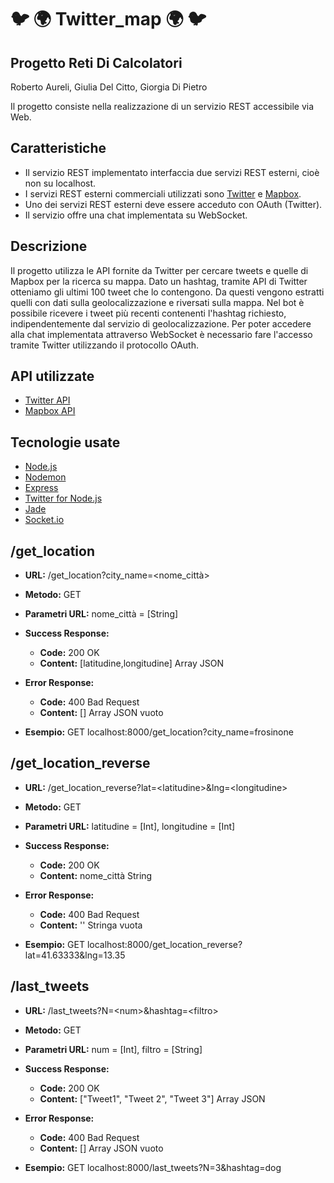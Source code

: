# :bird: :earth_africa: Twitter_map :earth_africa: :bird:
## Progetto Reti Di Calcolatori
Roberto Aureli, Giulia Del Citto, Giorgia Di Pietro

Il progetto consiste nella realizzazione di un servizio REST accessibile via Web.

## Caratteristiche

* Il servizio REST implementato interfaccia due servizi REST esterni, cioè non su localhost.
* I servizi REST esterni commerciali utilizzati sono [Twitter](https://twitter.com/) e [Mapbox](https://www.mapbox.com/).
* Uno dei servizi REST esterni deve essere acceduto con OAuth (Twitter).
* Il servizio offre una chat implementata su WebSocket.

## Descrizione

Il progetto utilizza le API fornite da Twitter per cercare tweets e quelle di Mapbox per la ricerca su mappa.
Dato un hashtag, tramite API di Twitter otteniamo gli ultimi 100 tweet che lo contengono. Da questi vengono estratti quelli con dati sulla geolocalizzazione e riversati sulla mappa.
Nel bot è possibile ricevere i tweet più recenti contenenti l'hashtag richiesto, indipendentemente dal servizio di geolocalizzazione. Per poter accedere alla chat implementata attraverso WebSocket è necessario fare l'accesso tramite Twitter utilizzando il protocollo OAuth.

## API utilizzate

* [Twitter API](https://developer.twitter.com/)
* [Mapbox API](https://docs.mapbox.com/api/)


## Tecnologie usate

* [Node.js](https://nodejs.org/it/)
* [Nodemon](https://nodemon.io/)
* [Express](https://expressjs.com/)
* [Twitter for Node.js](https://www.npmjs.com/package/twitter)
* [Jade](http://jade-lang.com/)
* [Socket.io](https://socket.io/)

## /get_location
* **URL:** /get_location?city_name=\<nome_città\>

* **Metodo:** GET

*  **Parametri URL:** nome_città = [String]

* **Success Response:**
  * **Code:** 200 OK
  * **Content:** [latitudine,longitudine] Array JSON

* **Error Response:**

	* **Code:** 400 Bad Request  <br />
  * **Content:** [] Array JSON vuoto

* **Esempio:** GET localhost:8000/get_location?city_name=frosinone

## /get_location_reverse
* **URL:** /get_location_reverse?lat=\<latitudine\>&lng=\<longitudine\>

* **Metodo:** GET

*  **Parametri URL:** latitudine = [Int], longitudine = [Int]

* **Success Response:**
  * **Code:** 200 OK
  * **Content:** nome_città String

* **Error Response:**

	* **Code:** 400 Bad Request  <br />
  * **Content:** '' Stringa vuota

* **Esempio:** GET localhost:8000/get_location_reverse?lat=41.63333&lng=13.35

## /last_tweets

* **URL:** /last_tweets?N=\<num\>&hashtag=\<filtro\>

* **Metodo:** GET

*  **Parametri URL:** num = [Int], filtro = [String]

* **Success Response:**
  * **Code:** 200 OK
  * **Content:** ["Tweet1", "Tweet 2", "Tweet 3"] Array JSON

* **Error Response:**

	* **Code:** 400 Bad Request  <br />
  * **Content:** [] Array JSON vuoto

* **Esempio:** GET localhost:8000/last_tweets?N=3&hashtag=dog

